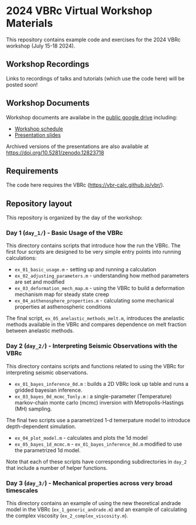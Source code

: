 # 2024 VBRc Virtual Workshop Materials 

This repository contains example code and exercises for the 2024 VBRc workshop 
(July 15-18 2024). 

## Workshop Recordings 

Links to recordings of talks and tutorials (which use the code here) will be posted soon!

## Workshop Documents 

Workshop documents are availabe in the [public google drive](https://drive.google.com/drive/u/0/folders/121CV5RznanFgpG4B4-4lIJ2ttlpZhNs9)
including:

* [Workshop schedule](https://docs.google.com/document/d/1s9IZf7_B8hd9vwrgVe7HB32SytMeXd55HOiSatlX3A0) 
* [Presentation slides](https://drive.google.com/drive/u/0/folders/17NlclKgLbsuViF9TQv7RiP8KHg1HVpVk)

Archived versions of the presentations are also available at https://doi.org/10.5281/zenodo.12823718 

## Requirements 

The code here requires the VBRc (https://vbr-calc.github.io/vbr/).

## Repository layout 

This repository is organized by the day of the workshop: 

### Day 1 (`day_1/`) - Basic Usage of the VBRc

This directory contains scripts that introduce how the run the VBRc. The first 
four scripts are designed to be very simple entry points into running calculations:

* `ex_01_basic_usage.m` - setting up and running a calculation 
* `ex_02_adjusting_parameters.m` - understanding how method parameters are set and modified 
* `ex_03_deformation_mech_map.m` - using the VBRc to build a deformation mechanism map for steady state creep
* `ex_04_asthenosphere_properties.m` - calculating some mechanical properties at asthenospheric conditions 

The final script, `ex_05_anelastic_methods_melt.m`, introduces the anelastic methods available in the VBRc 
and compares dependence on melt fraction between anelastic methods.

### Day 2 (`day_2/`) - Interpreting Seismic Observations with the VBRc

This directory contains scripts and functions related to using the VBRc for interpreting seismic observations. 

* `ex_01_bayes_inference_0d.m` : builds a 2D VBRc look up table and runs a gridded bayesian inference. 
* `ex_03_bayes_0d_mcmc_Tonly.m` : a single-parameter (Temperature) markov-chain monte carlo (mcmc) 
inversion with Metropolis-Hastings (MH) sampling.

The final two scripts use a parametrized 1-d temerpature model to introduce depth-dependent simulation. 
* `ex_04_plot_model.m` - calculates and plots the 1d model 
* `ex_05_bayes_1d_mcmc.m` - `ex_01_bayes_inference_0d.m` modified to use the parametrized 1d model.

Note that each of these scripts have corresponding subdirectories in `day_2` that include a number of helper functions.

### Day 3 (`day_3/`) - Mechanical properties across very broad timescales

This directory contains an example of using the new theoretical andrade model in the VBRc (`ex_1_generic_andrade.m`) and 
an example of calculating the complex viscosity (`ex_2_complex_viscosity.m`).


